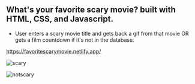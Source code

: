## What's your favorite scary movie? built with HTML, CSS, and Javascript.

* User enters a scary movie title and gets back a gif from that movie OR gets a film countdown if it's not in the database.

https://favoritescarymovie.netlify.app/


![scary](https://user-images.githubusercontent.com/24884380/161373609-23f00fed-9ba5-4b5d-a1c4-176f3f746933.jpg)



![notscary](https://user-images.githubusercontent.com/24884380/195490237-b5c64908-d4d0-4e8d-b735-5908377c4adf.jpg)
